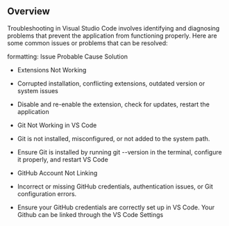 ## Overview

Troubleshooting in Visual Studio Code involves identifying and diagnosing problems that prevent the application from functioning properly. Here are some common issues or problems that can be resolved:

formatting:
Issue
Probable Cause
Solution

- Extensions Not Working
- Corrupted installation, conflicting extensions, outdated version or system issues
- Disable and re-enable the extension, check for updates, restart the application

- Git Not Working in VS Code
- Git is not installed, misconfigured, or not added to the system path.
- Ensure Git is installed by running git --version in the terminal, configure it properly, and restart VS Code

- GitHub Account Not Linking
- Incorrect or missing GitHub credentials, authentication issues, or Git configuration errors.
- Ensure your GitHub credentials are correctly set up in VS Code. Your Github can be linked through the VS Code Settings


